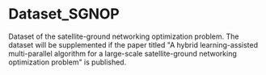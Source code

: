 # Dataset_SGNOP
Dataset of the satellite-ground networking optimization problem. The dataset will be supplemented if the paper titled "A hybrid learning-assisted multi-parallel algorithm for a large-scale satellite-ground networking optimization problem" is published.
